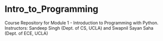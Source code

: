 # Intro_to_Programming
Course Repository for Module 1 - Introduction to Programming with Python. Instructors: Sandeep Singh (Dept. of CS, UCLA) and Swapnil Sayan Saha (Dept. of ECE, UCLA)
